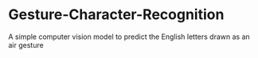 # Gesture-Character-Recognition
A simple computer vision model to predict the English letters drawn as an air gesture
